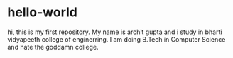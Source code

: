 # hello-world
hi, this is my first repository.
My name is archit gupta and i study in bharti vidyapeeth college of enginerring.
I am doing B.Tech in Computer Science and hate the goddamn college.
